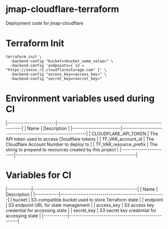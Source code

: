 # jmap-cloudflare-terraform
Deployment code for jmap-cloudflare

# Terraform Init
```
terraform init \
  -backend-config "bucket=<bucket_name_value>" \
  -backend-config 'endpoints={ s3 = "https://xxxxx.r2.cloudflarestorage.com" }' \
  -backend-config "access_key=<access_key>" \
  -backend-config "secret_key=<secret_key>"
```

# Environment variables used during CI

|------------------------|------------------------------------------------------------|
| Name                   | Description                                                |
|------------------------|------------------------------------------------------------|
| CLOUDFLARE_API_TOKEN   | The API token used to access Cloudflare tokens             |
| TF_VAR_account_id      | The Cloudflare Account Number to deploy to                 |
| TF_VAR_resource_prefix | The string to prepend to resources created by this project |
|------------------------|------------------------------------------------------------|


# Variables for CI

|------------|----------------------------------------------------|
| Name       | Description                                        |
|------------|----------------------------------------------------|
| bucket     | S3-compatible bucket used to store Terraform state |
| endpoint   | S3 endpoint URL for state management               |
| access_key | S3 access key credential for accessing state       |
| secret_key | S3 secret key credential for accessing state       |
|------------|----------------------------------------------------|


